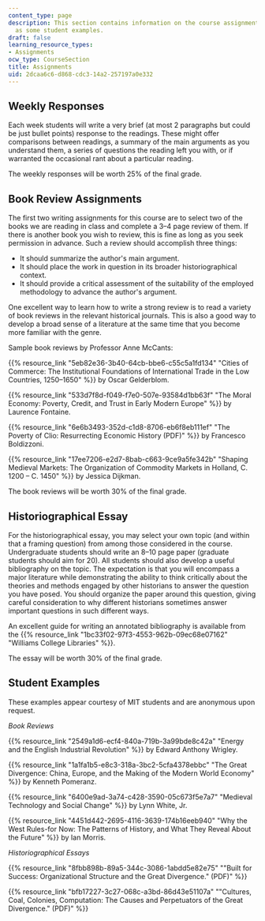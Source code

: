 ```yaml
---
content_type: page
description: This section contains information on the course assignments, as well
  as some student examples.
draft: false
learning_resource_types:
- Assignments
ocw_type: CourseSection
title: Assignments
uid: 2dcaa6c6-d868-cdc3-14a2-257197a0e332
---
```

## Weekly Responses

Each week students will write a very brief (at most 2 paragraphs but could be just bullet points) response to the readings. These might offer comparisons between readings, a summary of the main arguments as you understand them, a series of questions the reading left you with, or if warranted the occasional rant about a particular reading.

The weekly responses will be worth 25% of the final grade.

## Book Review Assignments

The first two writing assignments for this course are to select two of the books we are reading in class and complete a 3–4 page review of them. If there is another book you wish to review, this is fine as long as you seek permission in advance. Such a review should accomplish three things:

- It should summarize the author's main argument.
- It should place the work in question in its broader historiographical context.
- It should provide a critical assessment of the suitability of the employed methodology to advance the author's argument.

One excellent way to learn how to write a strong review is to read a variety of book reviews in the relevant historical journals. This is also a good way to develop a broad sense of a literature at the same time that you become more familiar with the genre.

Sample book reviews by Professor Anne McCants:

{{% resource_link "5eb82e36-3b40-64cb-bbe6-c55c5a1fd134" "Cities of Commerce: The Institutional Foundations of International Trade in the Low Countries, 1250–1650" %}} by Oscar Gelderblom.

{{% resource_link "533d7f8d-f049-f7e0-507e-93584d1bb63f" "The Moral Economy: Poverty, Credit, and Trust in Early Modern Europe" %}} by Laurence Fontaine.

{{% resource_link "6e6b3493-352d-c1d8-8706-eb6f8eb111ef" "The Poverty of Clio: Resurrecting Economic History (PDF)" %}} by Francesco Boldizzoni.

{{% resource_link "17ee7206-e2d7-8bab-c663-9ce9a5fe342b" "Shaping Medieval Markets: The Organization of Commodity Markets in Holland, C. 1200 – C. 1450" %}} by Jessica Dijkman.

The book reviews will be worth 30% of the final grade.

## Historiographical Essay

For the historiographical essay, you may select your own topic (and within that a framing question) from among those considered in the course. Undergraduate students should write an 8–10 page paper (graduate students should aim for 20). All students should also develop a useful bibliography on the topic. The expectation is that you will encompass a major literature while demonstrating the ability to think critically about the theories and methods engaged by other historians to answer the question you have posed. You should organize the paper around this question, giving careful consideration to why different historians sometimes answer important questions in such different ways.

An excellent guide for writing an annotated bibliography is available from the {{% resource_link "1bc33f02-97f3-4553-962b-09ec68e07162" "Williams College Libraries" %}}.

The essay will be worth 30% of the final grade.

## Student Examples

These examples appear courtesy of MIT students and are anonymous upon request.

*Book Reviews*

{{% resource_link "2549a1d6-ecf4-840a-719b-3a99bde8c42a" "Energy and the English Industrial Revolution" %}} by Edward Anthony Wrigley.

{{% resource_link "1a1fa1b5-e8c3-318a-3bc2-5cfa4378ebbc" "The Great Divergence: China, Europe, and the Making of the Modern World Economy" %}} by Kenneth Pomeranz.

{{% resource_link "6400e9ad-3a74-c428-3590-05c673f5e7a7" "Medieval Technology and Social Change" %}} by Lynn White, Jr.

{{% resource_link "4451d442-2695-4116-3639-174b16eeb940" "Why the West Rules-for Now: The Patterns of History, and What They Reveal About the Future" %}} by Ian Morris.

*Historiographical Essays*

{{% resource_link "8fbb898b-89a5-344c-3086-1abdd5e82e75" "\"Built for Success: Organizational Structure and the Great Divergence.\" (PDF)" %}}

{{% resource_link "bfb17227-3c27-068c-a3bd-86d43e51107a" "\"Cultures, Coal, Colonies, Computation: The Causes and Perpetuators of the Great Divergence.\" (PDF)" %}}